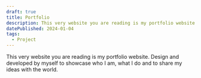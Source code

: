 ```yaml
---
draft: true
title: Portfolio
description: This very website you are reading is my portfolio website. Design and developed by myself to showcase who I am, what I do and to share my ideas with the world.
datePublished: 2024-01-04
tags:
  - Project
---
```


This very website you are reading is my portfolio website. Design and developed by myself to showcase who I am, what I do and to share my ideas with the world.

